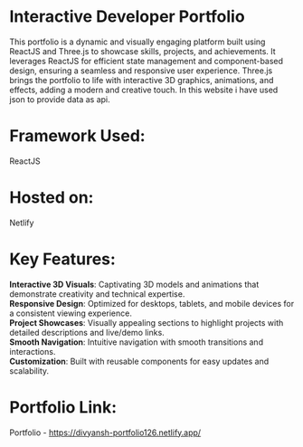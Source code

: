 # Interactive Developer Portfolio
This portfolio is a dynamic and visually engaging platform built using ReactJS and Three.js to showcase skills, projects, and achievements. It leverages ReactJS for efficient state management and component-based design, ensuring a seamless and responsive user experience. Three.js brings the portfolio to life with interactive 3D graphics, animations, and effects, adding a modern and creative touch. In this website i have used json to provide data as api.

# Framework Used:
ReactJS

# Hosted on:
Netlify

# Key Features:
**Interactive 3D Visuals**: Captivating 3D models and animations that demonstrate creativity and technical expertise.<br>
**Responsive Design**: Optimized for desktops, tablets, and mobile devices for a consistent viewing experience.<br>
**Project Showcases**: Visually appealing sections to highlight projects with detailed descriptions and live/demo links.<br>
**Smooth Navigation**: Intuitive navigation with smooth transitions and interactions.<br>
**Customization**: Built with reusable components for easy updates and scalability.<br>

# Portfolio Link:
Portfolio - <a href="https://divyansh-portfolio126.netlify.app/" target=_blank>https://divyansh-portfolio126.netlify.app/</a>
